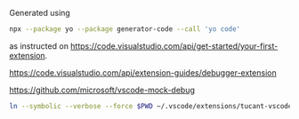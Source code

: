 Generated using

```bash
npx --package yo --package generator-code --call 'yo code'
```

as instructed on https://code.visualstudio.com/api/get-started/your-first-extension.

https://code.visualstudio.com/api/extension-guides/debugger-extension

https://github.com/microsoft/vscode-mock-debug

```bash
ln --symbolic --verbose --force $PWD ~/.vscode/extensions/tucant-vscode
```
